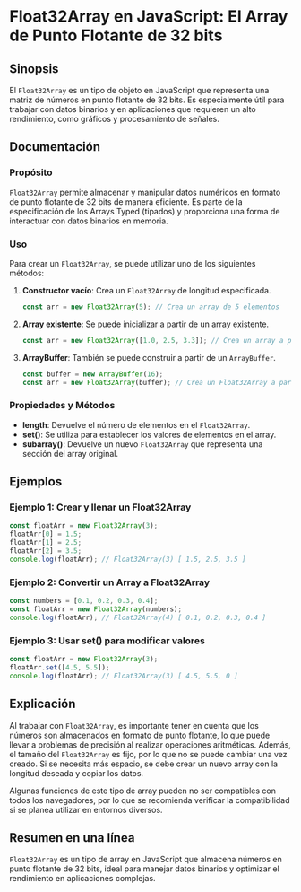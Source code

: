 <!--
Meta Description: # Float32Array en JavaScript: El Array de Punto Flotante de 32 bits ## Sinopsis El `Float32Array` es un tipo de objeto en JavaScript que representa un...
Meta Keywords: float32array, array, floatarr, javascript, que
-->

# Float32Array en JavaScript: El Array de Punto Flotante de 32 bits

## Sinopsis
El `Float32Array` es un tipo de objeto en JavaScript que representa una matriz de números en punto flotante de 32 bits. Es especialmente útil para trabajar con datos binarios y en aplicaciones que requieren un alto rendimiento, como gráficos y procesamiento de señales.

## Documentación
### Propósito
`Float32Array` permite almacenar y manipular datos numéricos en formato de punto flotante de 32 bits de manera eficiente. Es parte de la especificación de los Arrays Typed (tipados) y proporciona una forma de interactuar con datos binarios en memoria.

### Uso
Para crear un `Float32Array`, se puede utilizar uno de los siguientes métodos:

1. **Constructor vacío**: Crea un `Float32Array` de longitud especificada.
   ```javascript
   const arr = new Float32Array(5); // Crea un array de 5 elementos
   ```

2. **Array existente**: Se puede inicializar a partir de un array existente.
   ```javascript
   const arr = new Float32Array([1.0, 2.5, 3.3]); // Crea un array a partir de un array existente
   ```

3. **ArrayBuffer**: También se puede construir a partir de un `ArrayBuffer`.
   ```javascript
   const buffer = new ArrayBuffer(16);
   const arr = new Float32Array(buffer); // Crea un Float32Array a partir de un ArrayBuffer
   ```

### Propiedades y Métodos
- **length**: Devuelve el número de elementos en el `Float32Array`.
- **set()**: Se utiliza para establecer los valores de elementos en el array.
- **subarray()**: Devuelve un nuevo `Float32Array` que representa una sección del array original.

## Ejemplos
### Ejemplo 1: Crear y llenar un Float32Array
```javascript
const floatArr = new Float32Array(3);
floatArr[0] = 1.5;
floatArr[1] = 2.5;
floatArr[2] = 3.5;
console.log(floatArr); // Float32Array(3) [ 1.5, 2.5, 3.5 ]
```

### Ejemplo 2: Convertir un Array a Float32Array
```javascript
const numbers = [0.1, 0.2, 0.3, 0.4];
const floatArr = new Float32Array(numbers);
console.log(floatArr); // Float32Array(4) [ 0.1, 0.2, 0.3, 0.4 ]
```

### Ejemplo 3: Usar set() para modificar valores
```javascript
const floatArr = new Float32Array(3);
floatArr.set([4.5, 5.5]);
console.log(floatArr); // Float32Array(3) [ 4.5, 5.5, 0 ]
```

## Explicación
Al trabajar con `Float32Array`, es importante tener en cuenta que los números son almacenados en formato de punto flotante, lo que puede llevar a problemas de precisión al realizar operaciones aritméticas. Además, el tamaño del `Float32Array` es fijo, por lo que no se puede cambiar una vez creado. Si se necesita más espacio, se debe crear un nuevo array con la longitud deseada y copiar los datos.

Algunas funciones de este tipo de array pueden no ser compatibles con todos los navegadores, por lo que se recomienda verificar la compatibilidad si se planea utilizar en entornos diversos.

## Resumen en una línea
`Float32Array` es un tipo de array en JavaScript que almacena números en punto flotante de 32 bits, ideal para manejar datos binarios y optimizar el rendimiento en aplicaciones complejas.